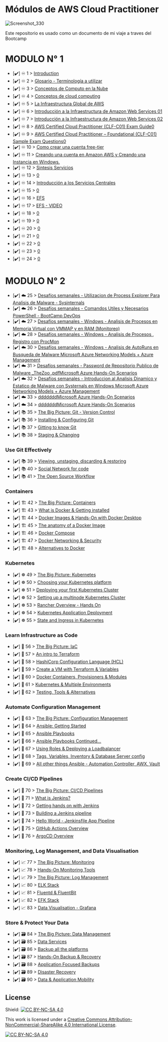 # Módulos de AWS Cloud Practitioner

<p align="center">

 ![Screenshot_330](https://user-images.githubusercontent.com/105083569/167223748-bc800af0-3529-4b80-8418-8ad53aec03c3.png)


Este repositorio es usado como un documento de mi viaje a traves del Bootcamp 
 
 
 
 
 
 
 
 
# MODULO N° 1 
 

- [✔️] ♾️ 1 > [Introduction](Days/day01.md)
- [✔️] ♾️ 2 > [Glosario - Terminología a utilizar](Days/day02.md)
- [✔️] ♾️ 3 > [Conceptos de Computo en la Nube](Days/day03.md)
- [✔️] ♾️ 4 > [Conceptos de cloud computing](Days/day04.md)
- [✔️] ♾️ 5 > [La Infraestructura Global de AWS](Days/day05.md)
- [✔️] ♾️ 6 > [Introducción a la Infraestructura de Amazon Web Services 01](Days/day06.md)
- [✔️] ♾️ 7 > [Introducción a la Infraestructura de Amazon Web Services 02](Days/day07.md)
- [✔️] ♾️ 8 > [AWS Certified Cloud Practitioner (CLF-C01) Exam Guide0](Days/day08.md)
- [✔️] ♾️ 9 > [AWS Certified Cloud Practitioner – Foundational (CLF-C01) Sample Exam Questions0](Days/day09.md)
- [✔️] ♾️ 10 > [Como crear una cuenta free-tier](Days/day10.md)
- [✔️] ♾️ 11 > [Creando una cuenta en Amazon AWS y Creando una Instancia en Windows. ](Days/day11.md)
- [✔️] ♾️ 12 > [Sintesis Servicios](Days/day12.md)
- [✔️] ♾️ 13 > [0 ](Days/day13.md)
- [✔️] ♾️ 14 > [Introducción a los Servicios Centrales](Days/day14.md)
- [✔️] ♾️ 15 > [0](Days/day15.md)
- [✔️] ♾️ 16 > [EFS](Days/day16.md)
- [✔️] ♾️ 17 > [EFS - VIDEO](Days/day17.md)
- [✔️] ♾️ 18 > [0](Days/day18.md)
- [✔️] ♾️ 19 > [0](Days/day19.md)
- [✔️] ♾️ 20 > [0](Days/day20.md)
- [✔️] ♾️ 21 > [0](Days/day21.md)
- [✔️] ♾️ 22 > [0](Days/day22.md)
- [✔️] ♾️ 23 > [0](Days/day23.md)
- [✔️] ♾️ 24 > [0](Days/day24.md)

# MODULO N° 2 


- [✔️] ☁️ 25 > [Desafíos semanales - Utilizacion de Process Explorer Para Analisis de Malware - Sysinternals ](Days/day25.md)
- [✔️] ☁️ 26 > [Desafíos semanales - Comandos Utiles y Necesarios PowerShell - BootCamp DevOps](Days/day26.md)
- [✔️] ☁️ 27 > [Desafíos semanales - Windows - Analisis de Procesos en Memoria Virtual con VMMAP y en RAM (Monitoreo)](Days/day27.md)
- [✔️] ☁️ 28 > [Desafíos semanales - Windows - Analisis de Procesos  , Registro con ProcMon](Days/day28.md)
- [✔️] ☁️ 30 > [Desafíos semanales - Windows - Analisis de AutoRuns en Busqueda de Malware Microsoft Azure Networking Models + Azure Management](Days/day30.md)
- [✔️] ☁️ 31 > [Desafíos semanales - Password de Repositorio Publico de Malware _TheZoo .pdfMicrosoft Azure Hands-On Scenarios](Days/day31.md)
- [✔️] ☁️ 32 > [Desafíos semanales - Introduccion al Analisis Dinamico y Estatico de Malware con Systernals en Windows Microsoft Azure Networking Models + Azure Management](Days/day32.md)
- [✔️] ☁️ 33 > [dddddddMicrosoft Azure Hands-On Scenarios](Days/day33.md)
- [✔️] ☁️ 34 > [dddddddMicrosoft Azure Hands-On Scenarios](Days/day34.md)
- [✔️] 📚 35 > [The Big Picture: Git - Version Control](Days/day35.md)
- [✔️] 📚 36 > [Installing & Configuring Git](Days/day36.md)
- [✔️] 📚 37 > [Gitting to know Git](Days/day37.md)
- [✔️] 📚 38 > [Staging & Changing](Days/day38.md)
 
 ### Use Git Effectively
 
 
- [✔️] 📚 39 > [Viewing, unstaging, discarding & restoring](Days/day39.md)
- [✔️] 📚 40 > [Social Network for code](Days/day40.md)
- [✔️] 📚 41 > [The Open Source Workflow](Days/day41.md)

### Containers 

- [✔️] 🏗️ 42 > [The Big Picture: Containers](Days/day42.md)
- [✔️] 🏗️ 43 > [What is Docker & Getting installed](Days/day43.md)
- [✔️] 🏗️ 44 > [Docker Images & Hands-On with Docker Desktop](Days/day44.md)
- [✔️] 🏗️ 45 > [The anatomy of a Docker Image](Days/day45.md)
- [✔️] 🏗️ 46 > [Docker Compose](Days/day46.md)
- [✔️] 🏗️ 47 > [Docker Networking & Security](Days/day47.md)
- [✔️] 🏗️ 48 > [Alternatives to Docker](Days/day48.md)

### Kubernetes

- [✔️] ☸ 49 > [The Big Picture: Kubernetes](Days/day49.md)
- [✔️] ☸ 50 > [Choosing your Kubernetes platform ](Days/day50.md)
- [✔️] ☸ 51 > [Deploying your first Kubernetes Cluster](Days/day51.md)
- [✔️] ☸ 52 > [Setting up a multinode Kubernetes Cluster](Days/day52.md)
- [✔️] ☸ 53 > [Rancher Overview - Hands On](Days/day53.md)
- [✔️] ☸ 54 > [Kubernetes Application Deployment](Days/day54.md)
- [✔️] ☸ 55 > [State and Ingress in Kubernetes](Days/day55.md)

### Learn Infrastructure as Code

- [✔️] 🤖 56 > [The Big Picture: IaC](Days/day56.md)
- [✔️] 🤖 57 > [An intro to Terraform ](Days/day57.md)
- [✔️] 🤖 58 > [HashiCorp Configuration Language (HCL)](Days/day58.md)
- [✔️] 🤖 59 > [Create a VM with Terraform & Variables](Days/day59.md)
- [✔️] 🤖 60 > [Docker Containers, Provisioners & Modules](Days/day60.md)
- [✔️] 🤖 61 > [Kubernetes & Multiple Environments](Days/day61.md)
- [✔️] 🤖 62 > [Testing, Tools & Alternatives](Days/day62.md)

### Automate Configuration Management

- [✔️] 📜 63 > [The Big Picture: Configuration Management](Days/day63.md)
- [✔️] 📜 64 > [Ansible: Getting Started](Days/day64.md)
- [✔️] 📜 65 > [Ansible Playbooks](Days/day65.md)
- [✔️] 📜 66 > [Ansible Playbooks Continued...](Days/day66.md)
- [✔️] 📜 67 > [Using Roles & Deploying a Loadbalancer](Days/day67.md)
- [✔️] 📜 68 > [Tags, Variables, Inventory & Database Server config](Days/day68.md)
- [✔️] 📜 69 > [All other things Ansible - Automation Controller, AWX, Vault](Days/day69.md)

### Create CI/CD Pipelines 

- [✔️] 🔄 70 > [The Big Picture: CI/CD Pipelines](Days/day70.md)
- [✔️] 🔄 71 > [What is Jenkins?](Days/day71.md)
- [✔️] 🔄 72 > [Getting hands on with Jenkins](Days/day72.md)
- [✔️] 🔄 73 > [Building a Jenkins pipeline](Days/day73.md)
- [✔️] 🔄 74 > [Hello World - Jenkinsfile App Pipeline](Days/day74.md)
- [✔️] 🔄 75 > [GitHub Actions Overview](Days/day75.md)
- [✔️] 🔄 76 > [ArgoCD Overview](Days/day76.md)

### Monitoring, Log Management, and Data Visualisation

- [✔️] 📈 77 > [The Big Picture: Monitoring](Days/day77.md)
- [✔️] 📈 78 > [Hands-On Monitoring Tools](Days/day78.md)
- [✔️] 📈 79 > [The Big Picture: Log Management](Days/day79.md)
- [✔️] 📈 80 > [ELK Stack](Days/day80.md)
- [✔️] 📈 81 > [Fluentd & FluentBit](Days/day81.md)
- [✔️] 📈 82 > [EFK Stack](Days/day82.md)
- [✔️] 📈 83 > [Data Visualisation - Grafana](Days/day83.md)

### Store & Protect Your Data

- [✔️] 🗃️ 84 > [The Big Picture: Data Management](Days/day84.md)
- [✔️] 🗃️ 85 > [Data Services](Days/day85.md)
- [✔️] 🗃️ 86 > [Backup all the platforms](Days/day86.md)
- [✔️] 🗃️ 87 > [Hands-On Backup & Recovery](Days/day87.md)
- [✔️] 🗃️ 88 > [Application Focused Backups](Days/day88.md)
- [✔️] 🗃️ 89 > [Disaster Recovery](Days/day89.md)
- [✔️] 🗃️ 90 > [Data & Application Mobility](Days/day90.md)

## License

Shield: [![CC BY-NC-SA 4.0][cc-by-nc-sa-shield]][cc-by-nc-sa]

This work is licensed under a
[Creative Commons Attribution-NonCommercial-ShareAlike 4.0 International License][cc-by-nc-sa].

[![CC BY-NC-SA 4.0][cc-by-nc-sa-image]][cc-by-nc-sa]

[cc-by-nc-sa]: http://creativecommons.org/licenses/by-nc-sa/4.0/
[cc-by-nc-sa-image]: https://licensebuttons.net/l/by-nc-sa/4.0/88x31.png
[cc-by-nc-sa-shield]: https://img.shields.io/badge/License-CC%20BY--NC--SA%204.0-lightgrey.svg
